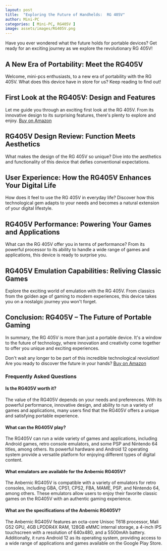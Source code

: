 ```yaml
---
layout: post
title:  "Exploring the Future of Handhelds:  RG 405V"
author: Mini-PC
categories: [ Mini-PC, RG405V ]
image: assets/images/RG405V.png
---
```


Have you ever wondered what the future holds for portable devices? Get ready for an exciting journey as we explore the revolutionary RG 405V!

## A New Era of Portability: Meet the RG405V

Welcome, mini-pcs enthusiasts, to a new era of portability with the RG 405V. What does this device have in store for us? Keep reading to find out!

## First Look at the RG405V: Design and Features

Let me guide you through an exciting first look at the  RG 405V. From its innovative design to its surprising features, there's plenty to explore and enjoy. [Buy on Amazon](https://amzn.to/42y1dUg)

## RG405V Design Review: Function Meets Aesthetics

What makes the design of the  RG 405V so unique? Dive into the aesthetics and functionality of this device that defies conventional expectations.

## User Experience: How the RG405V Enhances Your Digital Life

How does it feel to use the RG 405V in everyday life? Discover how this technological gem adapts to your needs and becomes a natural extension of your digital lifestyle.

## RG405V Performance: Powering Your Games and Applications

What can the RG 405V offer you in terms of performance? From its powerful processor to its ability to handle a wide range of games and applications, this device is ready to surprise you.

## RG405V Emulation Capabilities: Reliving Classic Games

Explore the exciting world of emulation with the  RG 405V. From classics from the golden age of gaming to modern experiences, this device takes you on a nostalgic journey you won't forget.

## Conclusion: RG405V – The Future of Portable Gaming

In summary, the  RG 405V is more than just a portable device. It's a window to the future of technology, where innovation and creativity come together to offer you unique and exciting experiences.

Don't wait any longer to be part of this incredible technological revolution! Are you ready to discover the future in your hands? [Buy on Amazon](https://amzn.to/42y1dUg)

### Frequently Asked Questions

#### Is the RG405V worth it?

The value of the RG405V depends on your needs and preferences. With its powerful performance, innovative design, and ability to run a variety of games and applications, many users find that the RG405V offers a unique and satisfying portable experience.

#### What can the RG405V play?

The RG405V can run a wide variety of games and applications, including Android games, retro console emulators, and some PSP and Nintendo 64 titles, among others. Its powerful hardware and Android 12 operating system provide a versatile platform for enjoying different types of digital content.

#### What emulators are available for the Anbernic RG405V?

The Anbernic RG405V is compatible with a variety of emulators for retro consoles, including GBA, CPS1, CPS2, FBA, MAME, PSP, and Nintendo 64, among others. These emulators allow users to enjoy their favorite classic games on the RG405V with an authentic gaming experience.

#### What are the specifications of the Anbernic RG405V?

The Anbernic RG405V features an octa-core Unisoc T618 processor, Mali G52 GPU, 4GB LPDDR4X RAM, 128GB eMMC internal storage, a 4-inch IPS touchscreen with a resolution of 640x480, and a 5500mAh battery. Additionally, it runs Android 12 as its operating system, providing access to a wide range of applications and games available on the Google Play Store.







